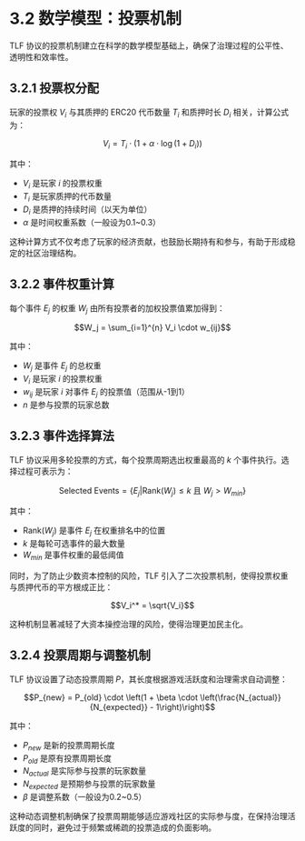 # 3.2 数学模型：投票机制

TLF 协议的投票机制建立在科学的数学模型基础上，确保了治理过程的公平性、透明性和效率性。

## 3.2.1 投票权分配

玩家的投票权 $V_i$ 与其质押的 ERC20 代币数量 $T_i$ 和质押时长 $D_i$ 相关，计算公式为：

$$V_i = T_i \cdot (1 + \alpha \cdot \log(1 + D_i))$$

其中：
- $V_i$ 是玩家 $i$ 的投票权重
- $T_i$ 是玩家质押的代币数量
- $D_i$ 是质押的持续时间（以天为单位）
- $\alpha$ 是时间权重系数（一般设为0.1~0.3）

这种计算方式不仅考虑了玩家的经济贡献，也鼓励长期持有和参与，有助于形成稳定的社区治理结构。

## 3.2.2 事件权重计算

每个事件 $E_j$ 的权重 $W_j$ 由所有投票者的加权投票值累加得到：

$$W_j = \sum_{i=1}^{n} V_i \cdot w_{ij}$$

其中：
- $W_j$ 是事件 $E_j$ 的总权重
- $V_i$ 是玩家 $i$ 的投票权重
- $w_{ij}$ 是玩家 $i$ 对事件 $E_j$ 的投票值（范围从-1到1）
- $n$ 是参与投票的玩家总数

## 3.2.3 事件选择算法

TLF 协议采用多轮投票的方式，每个投票周期选出权重最高的 $k$ 个事件执行。选择过程可表示为：

$$\text{Selected Events} = \{E_j | \text{Rank}(W_j) \leq k \text{ 且 } W_j > W_{min}\}$$

其中：
- $\text{Rank}(W_j)$ 是事件 $E_j$ 在权重排名中的位置
- $k$ 是每轮可选事件的最大数量
- $W_{min}$ 是事件权重的最低阈值

同时，为了防止少数资本控制的风险，TLF 引入了二次投票机制，使得投票权重与质押代币的平方根成正比：

$$V_i^* = \sqrt{V_i}$$

这种机制显著减轻了大资本操控治理的风险，使得治理更加民主化。

## 3.2.4 投票周期与调整机制

TLF 协议设置了动态投票周期 $P$，其长度根据游戏活跃度和治理需求自动调整：

$$P_{new} = P_{old} \cdot \left(1 + \beta \cdot \left(\frac{N_{actual}}{N_{expected}} - 1\right)\right)$$

其中：
- $P_{new}$ 是新的投票周期长度
- $P_{old}$ 是原有投票周期长度
- $N_{actual}$ 是实际参与投票的玩家数量
- $N_{expected}$ 是预期参与投票的玩家数量
- $\beta$ 是调整系数（一般设为0.2~0.5）

这种动态调整机制确保了投票周期能够适应游戏社区的实际参与度，在保持治理活跃度的同时，避免过于频繁或稀疏的投票造成的负面影响。
